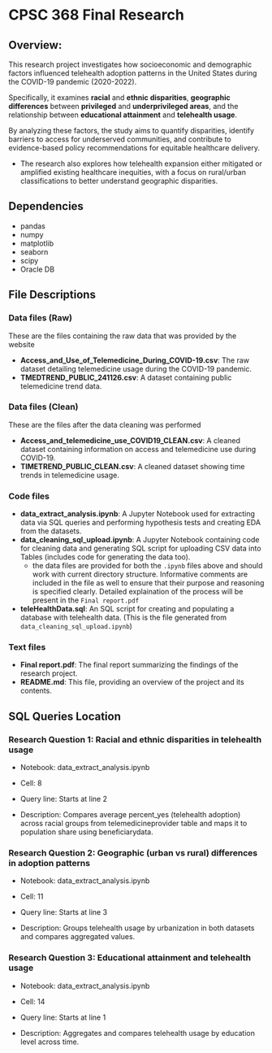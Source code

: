 # CPSC 368 Final Research


## Overview:

This research project investigates how socioeconomic and demographic factors influenced telehealth adoption patterns in the United States during the COVID-19 pandemic (2020-2022). 

Specifically, it examines **racial** and **ethnic disparities**, **geographic differences** between **privileged** and **underprivileged areas**, and the relationship between **educational attainment** and **telehealth usage**. 

By analyzing these factors, the study aims to quantify disparities, identify barriers to access for underserved communities, and contribute to evidence-based policy recommendations for equitable healthcare delivery. 
- The research also explores how telehealth expansion either mitigated or amplified existing healthcare inequities, with a focus on rural/urban classifications to better understand geographic disparities.

## Dependencies 
 - pandas
 - numpy
 - matplotlib
 - seaborn
 - scipy
 - Oracle DB

## File Descriptions

### Data files (Raw)
These are the files containing the raw data that was provided by the website
- **Access_and_Use_of_Telemedicine_During_COVID-19.csv**: The raw dataset detailing telemedicine usage during the COVID-19 pandemic.
- **TMEDTREND_PUBLIC_241126.csv**: A dataset containing public telemedicine trend data.

### Data files (Clean)
These are the files after the data cleaning was performed 
- **Access_and_telemedicine_use_COVID19_CLEAN.csv**: A cleaned dataset containing information on access and telemedicine use during COVID-19.
- **TIMETREND_PUBLIC_CLEAN.csv**: A cleaned dataset showing time trends in telemedicine usage.

### Code files 
- **data_extract_analysis.ipynb**: A Jupyter Notebook used for extracting data via SQL queries and performing hypothesis tests and creating EDA from the datasets.
- **data_cleaning_sql_upload.ipynb**: A Jupyter Notebook containing code for cleaning data and generating SQL script for uploading CSV data into Tables (includes code for generating the data too).
  - the data files are provided for both the `.ipynb` files above and should work with current directory structure. Informative comments are included in the file as well to ensure that their purpose and reasoning is specified clearly. Detailed explaination of the process will be present in the `Final report.pdf`
- **teleHealthData.sql**: An SQL script for creating and populating a database with telehealth data. (This is the file generated from `data_cleaning_sql_upload.ipynb`)

### Text files

- **Final report.pdf**: The final report summarizing the findings of the research project.
- **README.md**: This file, providing an overview of the project and its contents.

## SQL Queries Location
### Research Question 1: Racial and ethnic disparities in telehealth usage
- Notebook: data_extract_analysis.ipynb

- Cell: 8

- Query line: Starts at line 2

- Description: Compares average percent_yes (telehealth adoption) across racial groups from telemedicineprovider table and maps it to population share using beneficiarydata.

### Research Question 2: Geographic (urban vs rural) differences in adoption patterns
- Notebook: data_extract_analysis.ipynb

- Cell: 11

- Query line: Starts at line 3

- Description: Groups telehealth usage by urbanization in both datasets and compares aggregated values.

### Research Question 3: Educational attainment and telehealth usage
- Notebook: data_extract_analysis.ipynb

- Cell: 14

- Query line: Starts at line 1

- Description: Aggregates and compares telehealth usage by education level across time.
